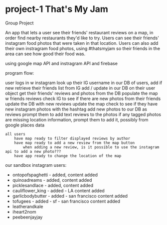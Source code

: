 # project-1 That's My Jam
Group Project

An app that lets a user see their friends' restaurant reviews on a map, in order find nearby restaurants they'd like to try.
Users can see their friends' instagram food photos that were taken in that location.
Users can also add their own instragram food photos, using #thatsmyjam so their friends in the area can see how good their food was.

using google map API
and instragram API
and firebase


program flow:

user logs in w instagram
    look up their IG username in our DB of users, add if new
    retrieve their friends list from IG
        add / update in our DB on their user object
    get their friends' reviews and photos from the DB
        populate the map w friends reviews
    check IG to see if there are new photos from their friends
        update the DB with new reviews
        update the map
    check to see if they have new instagram photos with the hashtag
        add new photos to our DB as reviews
        prompt them to add text reviews to the photos
        if any tagged photos are missing location information, prompt them to add it, possibly from google places data


    all users
        have map ready to filter displayed reviews by author
        have map ready to add a new review from the map button
            when adding a new review, is it possible to use the instagram api to add a new photo???
        have app ready to change the location of the map


our sandbox instagram users:
* ontopofspaghetti - added, content added
* quinoadreams - added, content added
* picklesandlace - added, content added
* cauliflower_king - added - LA content added
* garlicbodybutter - added - san francisco content added
* tofugees - added - sf - san francisco content added
* leatherandkale
* iheart2nom
* peebeenjayjay